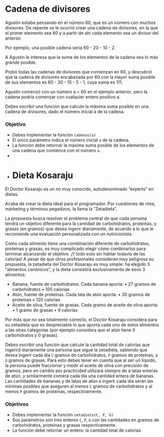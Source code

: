 # Cadena de divisores

Agustín estaba pensando en el número 60, que es un número con muchos divisores. De repente se le ocurrió crear una cadena de divisores, en la que el primer elemento sea 60 y a partir de ahí cada elemento sea un divisor del anterior.

Por ejemplo, una posible cadena sería 60 - 20 - 10 - 2.

A Agustín le interesa que la suma de los elementos de la cadena sea lo más grande posible.

Probó todas las cadenas de divisores que comienzan en 60, y descubrió que la cadena de divisores encabezada por 60 con la mayor suma posible de sus elementos es 60 - 30 - 15 - 5 - 1, cuya suma es 111.

Agustín comenzó con un número a = 60 en el ejemplo anterior, pero la cadena podría comenzar con cualquier entero positivo a.

Debes escribir una función que calcule la máxima suma posible en una cadena de divisores, dado el número inicial a de la cadena.

### Objetivo

- Debes implementar la función `cadenas(a)`
- El único parámetro indica el número inicial `a` de la cadena.
- La función debe retornar la máxima suma posible de los elementos de una cadena que comience con el número `a`.
- 
- # Dieta Kosaraju

El Doctor Kosaraju es un no muy conocido, autodenominado “experto” en dietas.

Acaba de crear la dieta ideal para el programador.
Por cuestiones de rima, márketing y términos pegadizos, la llama la “Zetadieta”.

La propuesta busca resolver el problema central de que cada persona tendrá un objetivo diferente para la cantidad de carbohidratos, proteínas, y grasas (en gramos) que desea ingerir diariamente, de acuerdo a lo que le recomiende una evaluación personalizada con un nutricionista.

Como cada alimento tiene una combinación diferente de carbohidratos, proteínas y grasas, es muy complicado elegir cómo combinarlos para terminar alcanzando el objetivo. ¡Y todo esto sin hablar todavía de las calorías!
A pesar de que otros profesionales consideran muy peligrosa su propuesta, la zetadieta del Doctor Kosaraju es muy simple: ha elegido 3 “alimentos canónicos”, y la dieta consistirá exclusivamente de esos 3 alimentos:

- Banana, fuente de carbohidratos. Cada banana aporta:
  • 27 gramos de carbohidratos
  • 105 calorías
- Atún, fuente de proteínas. Cada lata de atún aporta:
  • 30 gramos de proteínas
  • 120 calorías
- Aceite de oliva, fuente de grasas. Cada gramo de aceite de oliva aporta:
  • 1 gramo de grasas
  • 9 calorías

Por más que no sea totalmente correcto, el Doctor Kosaraju considera para su zetadieta que es despreciable lo que aporta cada uno de estos alimentos a las otras categorías (por ejemplo considera que el atún tiene 0 carbohidratos y 0 grasas).

Debes escribir una función que calcule la cantidad total de calorías que ingerirá diariamente una persona que sigue la zetadieta, sabiendo que desea ingerir cada día `C` gramos de carbohidratos, `P` gramos de proteínas, y `G` gramos de grasas.
Para esto debes tener en cuenta que al ser un líquido, la persona puede fraccionar y medir el aceite de oliva con precisión de gramos, pero en cambio por practicidad utilizará siempre de a latas enteras de atún, y similarmente comerá cada día una cantidad entera de bananas. Las cantidades de bananas y de latas de atún a ingerir cada día serán las mínimas posibles que aseguren al menos `C` gramos de carbohidratos y al menos `P` gramos de proteínas, respectivamente.

### Objetivos

- Debes implementar la función `zetadieta(C, P, G)`
- Sus parámetros son tres enteros `C`, `P`, `G` con las cantidades en gramos de carbohidratos, proteínas y grasas respectivamente.
- La función debe retornar un entero: la cantidad total de calorías
